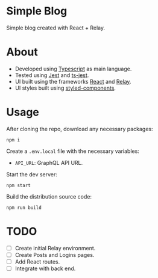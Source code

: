 # Simple Blog

Simple blog created with React + Relay.

# About

- Developed using [Typescript](https://www.typescriptlang.org/) as main language.
- Tested using [Jest](https://jestjs.io/pt-BR/) and [ts-jest](https://www.npmjs.com/package/ts-jest).
- UI built using the frameworks [React](https://reactjs.org/) and [Relay](https://relay.dev/).
- UI styles built using [styled-components](https://styled-components.com/).

# Usage

After cloning the repo, download any necessary packages:

```shell
npm i
```

Create a `.env.local` file with the necessary variables:

- `API_URL`: GraphQL API URL.

Start the dev server:

```shell
npm start
```

Build the distribution source code:

```shell
npm run build
```

# TODO

- [ ] Create initial Relay environment.
- [ ] Create Posts and Logins pages.
- [ ] Add React routes.
- [ ] Integrate with back end.
